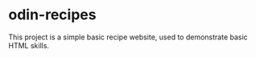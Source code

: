 # odin-recipes

This project is a simple basic recipe website, used to demonstrate basic HTML skills.